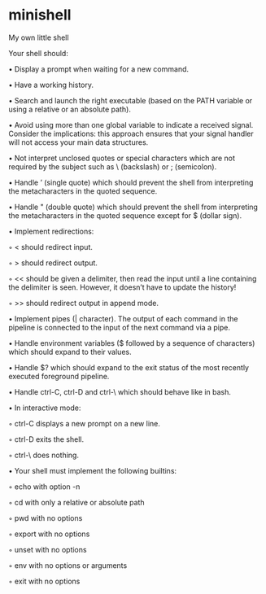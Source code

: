 # minishell
My own little shell


Your shell should:

• Display a prompt when waiting for a new command.

• Have a working history.

• Search and launch the right executable (based on the PATH variable or using a
relative or an absolute path).

• Avoid using more than one global variable to indicate a received signal. Consider
the implications: this approach ensures that your signal handler will not access your
main data structures.

• Not interpret unclosed quotes or special characters which are not required by the
subject such as \ (backslash) or ; (semicolon).

• Handle ’ (single quote) which should prevent the shell from interpreting the metacharacters in the quoted sequence.

• Handle " (double quote) which should prevent the shell from interpreting the metacharacters in the quoted sequence except for $ (dollar sign).

• Implement redirections:

  ◦ < should redirect input.
  
  ◦ > should redirect output.
  
  ◦ << should be given a delimiter, then read the input until a line containing the
  delimiter is seen. However, it doesn’t have to update the history!
  
  ◦ >> should redirect output in append mode.


• Implement pipes (| character). The output of each command in the pipeline is
connected to the input of the next command via a pipe.

• Handle environment variables ($ followed by a sequence of characters) which
should expand to their values.

• Handle $? which should expand to the exit status of the most recently executed
foreground pipeline.

• Handle ctrl-C, ctrl-D and ctrl-\ which should behave like in bash.

• In interactive mode:

  ◦ ctrl-C displays a new prompt on a new line.
  
  ◦ ctrl-D exits the shell.
  
  ◦ ctrl-\ does nothing.
  
  
• Your shell must implement the following builtins:

◦ echo with option -n

◦ cd with only a relative or absolute path

◦ pwd with no options

◦ export with no options

◦ unset with no options

◦ env with no options or arguments

◦ exit with no options
